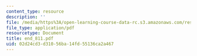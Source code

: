 ```yaml
---
content_type: resource
description: ''
file: /media/https%3A/open-learning-course-data-rc.s3.amazonaws.com/res-6-001-continuum-electromechanics-spring-2009/02d24cd3d31056ba14fd55136ca2a467_end_811.pdf
file_type: application/pdf
resourcetype: Document
title: end_811.pdf
uid: 02d24cd3-d310-56ba-14fd-55136ca2a467
---
```

